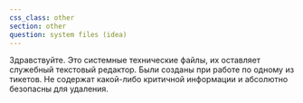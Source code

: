 ```yaml
---
css_class: other
section: other
question: system files (idea)
---
```

Здравствуйте. Это системные технические файлы, их оставляет служебный текстовый редактор. Были созданы при работе по одному из тикетов. Не содержат какой-либо критичной информации и абсолютно безопасны для удаления.
